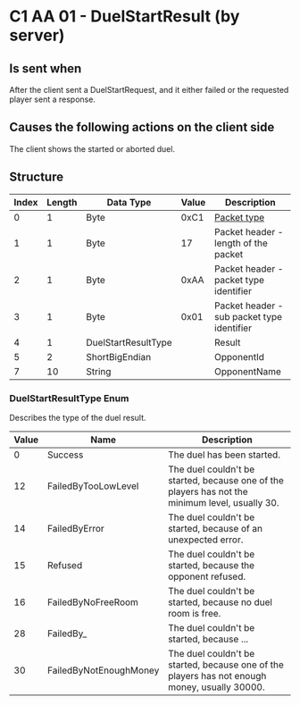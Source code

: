 # C1 AA 01 - DuelStartResult (by server)

## Is sent when

After the client sent a DuelStartRequest, and it either failed or the requested player sent a response.

## Causes the following actions on the client side

The client shows the started or aborted duel.

## Structure

| Index | Length | Data Type | Value | Description |
|-------|--------|-----------|-------|-------------|
| 0 | 1 |   Byte   | 0xC1  | [Packet type](PacketTypes.md) |
| 1 | 1 |    Byte   |   17   | Packet header - length of the packet |
| 2 | 1 |    Byte   | 0xAA  | Packet header - packet type identifier |
| 3 | 1 |    Byte   | 0x01  | Packet header - sub packet type identifier |
| 4 | 1 | DuelStartResultType |  | Result |
| 5 | 2 | ShortBigEndian |  | OpponentId |
| 7 | 10 | String |  | OpponentName |

### DuelStartResultType Enum

Describes the type of the duel result.

| Value | Name | Description |
|-------|------|-------------|
| 0 | Success | The duel has been started. |
| 12 | FailedByTooLowLevel | The duel couldn't be started, because one of the players has not the minimum level, usually 30. |
| 14 | FailedByError | The duel couldn't be started, because of an unexpected error. |
| 15 | Refused | The duel couldn't be started, because the opponent refused. |
| 16 | FailedByNoFreeRoom | The duel couldn't be started, because no duel room is free. |
| 28 | FailedBy_ | The duel couldn't be started, because ... |
| 30 | FailedByNotEnoughMoney | The duel couldn't be started, because one of the players has not enough money, usually 30000.  |